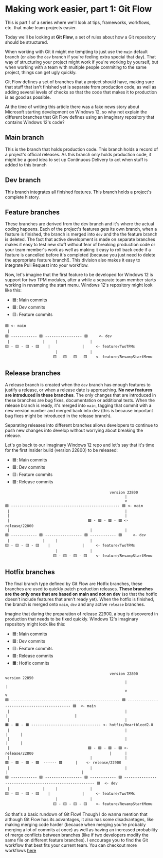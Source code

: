 # Making work easier, part 1: Git Flow

This is part 1 of a series where we'll look at tips, frameworks, workflows, etc. that make team projects easier.

Today we'll be looking at **Git Flow**, a set of rules about how a Git repository should be structured.

When working with Git it might me tempting to just use the `main` default branch (or also the `dev` branch if you're feeling extra special that day). That way of structuring your project might work if you're working by yourself, but when working with a team with multiple people commiting to the same project, things can get ugly quickly.

Git Flow defines a set of branches that a project should have, making sure that stuff that isn't finished yet is separate from production code, as well as adding several levels of checks so that the code that makes it to production is as good as possible. 

At the time of writing this article there was a fake news story about Microsoft starting development on Windows 12, so why not explain the different branches that Git Flow defines using an imaginary repository that contains Windows 12's code?

## Main branch
This is the branch that holds production code. This branch holds a record of a project's official releases. As this branch only holds production code, it might be a good idea to set up Continuous Delivery to act when stuff is added to this branch

## Dev branch
This branch integrates all finished features. This branch holds a project's complete history.

## Feature branches
These branches are derived from the dev branch and it's where the actual coding happens. Each of the project's features gets its own branch, when a feature is finished, the branch is merged into `dev` and the the feature branch is deleted. The fact that active development is made on separate branches makes it easy to test new stuff without fear of breaking production code or your team member's work as well as making it easy to roll back code if a feature is cancelled before it's completed (because you just need to delete the appropriate feature branch!). This division also makes it easy to integrate Pull Request into your workflow.

Now, let's imagine that the first feature to be developed for Windows 12 is support for two TPM modules, after a while a separate team member starts working in revamping the start menu. Windows 12's repository might look like this:

- 🟦: Main commits
- 🟩: Dev commits
- 🟨: Feature commits

```
🟦 <- main
 |
🟩 ------------ 🟩 ----------------- 🟩     <- dev
 |               |     |               |
🟨 - 🟨 - 🟨 - 🟨    |               |     <- feature/TwoTPMs
                       |               |
                      🟨 - 🟨 - 🟨 - 🟨    <- feature/RevampStartMenu
```

## Release branches
A release branch is created when the `dev` branch has enough features to justify a release, or when a release date is approaching. **No new features are introduced in these branches**. The only changes that are introduced in these branches are bug fixes, documentation or additional tests. When the release branch is ready, it's merged into `main`, tagging that commit with a new version number and merged back into dev (this is because important bug fixes might be introduced in the release branch).

Separating releases into different branches allows developers to continue to push new changes into develop without worrying about breaking the release.

Let's go back to our imaginary Windows 12 repo and let's say that it's time for the first Insider build (version 22800) to be released:

- 🟦: Main commits
- 🟩: Dev commits
- 🟨: Feature commits
- 🟪: Release commits

```
                                                version 22800 
                                                       |
                                                       v  
🟦 -------------------------------------------------- 🟦 <- main
 |                                                     |
 |                                                     |
 |                                    🟪 - 🟪 - 🟪 - 🟪 <- release/22800
 |                                     |               |
🟩 ------------ 🟩 ----------------- 🟩 ------------ 🟩     <- dev
 |               |     |               |
🟨 - 🟨 - 🟨 - 🟨    |               |     <- feature/TwoTPMs
                       |               |
                      🟨 - 🟨 - 🟨 - 🟨    <- feature/RevampStartMenu
```

## Hotfix branches
The final branch type defined by Git Flow are Hotfix branches, these branches are used to quickly patch production releases. **These branches are the only ones that are based on main and not on dev** (so that the hotfix doesn't include features that aren't ready yet). When the hotfix is finished, the branch is merged onto `main`, `dev` and any active `release` branches.

Imagine that during the preparation of release 22900, a bug is discovered in production that needs to be fixed quickly. Windows 12's imaginary repository might look like this:

- 🟦: Main commits
- 🟩: Dev commits
- 🟨: Feature commits
- 🟪: Release commits
- 🟧: Hotfix commits

```
                                                version 22800                                     version 22850
                                                       |                                                |
                                                       v                                                v
🟦 -------------------------------------------------- 🟦 -------------------------------------------- 🟦  <- main
 |                                                     |                |                               |
 |                                                     |               🟧 - 🟧 - 🟧 -------------------------------- <- hotfix/Heartbleed2.0
 |                                                     |                                                     |      |
 |                                                     |                                                     |      |
 |                                    🟪 - 🟪 - 🟪 - 🟪 <- release/22800                                   |      |
 |                                     |               |                        🟪 - 🟪 - 🟪 - 🟪  ------ 🟪      |    <- release/22900
 |                                     |               |                         |                                  | 
🟩 ------------ 🟩 ----------------- 🟩 ------------ 🟩 -------------------------------------------------------- 🟩  <- dev
 |               |     |               |
🟨 - 🟨 - 🟨 - 🟨    |               |     <- feature/TwoTPMs
                       |               |
                      🟨 - 🟨 - 🟨 - 🟨    <- feature/RevampStartMenu
```

So that's a basic rundown of Git Flow! Though I do wanna mention that although Git Flow  has its advantages, it also has some disadvantages, like making merging code harder (because when merging you're probably merging a lot of commits at once) as well as having an increased probability of merge conflicts between branches (like if two developers modify the same file on different feature branches). I encourage you to find the Git workflow that best fits your current team. You can checkout more workflows [here](https://www.atlassian.com/git/tutorials/comparing-workflows)